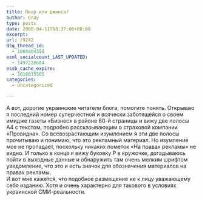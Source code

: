 ```yaml
---
title: Пиар или джинса?
author: Gray
type: posts
date: 2008-04-11T08:37:06+00:00
excerpt:
url: /9242
dsq_thread_id:
  - 1866404358
esml_socialcount_LAST_UPDATED:
  - 1497228604
essb_cache_expire:
  - 1616035505
categories:
  - Uncategorized

---
```








А вот, дорогие украинские читатели блога, помогите понять. Открываю я последний номер суперчестной и всячески заботящейся о своем имидже газеты &#171;Бизнес&#187; в районе 60-й страницы и вижу две полосы А4 с текстом, подробно рассказывающим о страховой компании &#171;Провидна&#187;. Со всевозрастающим изумлением я эти две полосы прочитываю и понимаю, что это рекламный материал. Но изумление мое не пропадает, поскольку никаких пометок &#171;На правах рекламы&#187; не видно. И только в конце я вижу буковку P в кружочке, догадываюсь пойти в выходные данные и обнаружить там очень мелким шрифтом уведомление, что это и есть значок для обозначения материалов на правах рекламы.  
И вот мне кажется, что подобное размещение не к лицу уважающему себя изданию. Хотя и очень характерно для такового в условиях украинской СМИ-реальности.